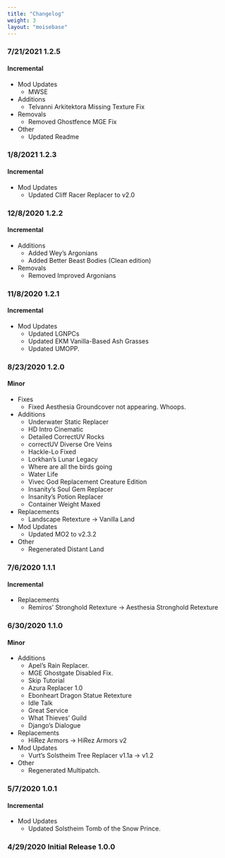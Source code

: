 ```yaml
---
title: "Changelog"
weight: 3
layout: "moisebase"
---
```


### 7/21/2021 1.2.5
#### Incremental
- Mod Updates
  - MWSE
- Additions
  - Telvanni Arkitektora Missing Texture Fix
- Removals
  - Removed Ghostfence MGE Fix
- Other
  - Updated Readme

### 1/8/2021 1.2.3
#### Incremental
- Mod Updates
  - Updated Cliff Racer Replacer to v2.0

### 12/8/2020 1.2.2
#### Incremental
- Additions
  - Added Wey’s Argonians
  - Added Better Beast Bodies (Clean edition)
- Removals
  - Removed Improved Argonians

### 11/8/2020 1.2.1
#### Incremental
- Mod Updates
  - Updated LGNPCs
  - Updated EKM Vanilla-Based Ash Grasses
  - Updated UMOPP.

### 8/23/2020 1.2.0
#### Minor
- Fixes
  - Fixed Aesthesia Groundcover not appearing. Whoops.
- Additions
  - Underwater Static Replacer
  - HD Intro Cinematic
  - Detailed CorrectUV Rocks
  - correctUV Diverse Ore Veins
  - Hackle-Lo Fixed
  - Lorkhan’s Lunar Legacy
  - Where are all the birds going
  - Water Life
  - Vivec God Replacement Creature Edition
  - Insanity’s Soul Gem Replacer
  - Insanity’s Potion Replacer
  - Container Weight Maxed
- Replacements
  - Landscape Retexture -> Vanilla Land
- Mod Updates
  - Updated MO2 to v2.3.2
- Other
  - Regenerated Distant Land

### 7/6/2020 1.1.1
#### Incremental
- Replacements
  - Remiros’ Stronghold Retexture -> Aesthesia Stronghold Retexture

### 6/30/2020 1.1.0
#### Minor
- Additions
  - Apel’s Rain Replacer.
  - MGE Ghostgate Disabled Fix.
  - Skip Tutorial
  - Azura Replacer 1.0
  - Ebonheart Dragon Statue Retexture
  - Idle Talk
  - Great Service
  - What Thieves’ Guild
  - Django’s Dialogue
- Replacements
  - HiRez Armors -> HiRez Armors v2
- Mod Updates
  - Vurt’s Solstheim Tree Replacer v1.1a -> v1.2
- Other
  - Regenerated Multipatch.

### 5/7/2020 1.0.1
#### Incremental
- Mod Updates
  - Updated Solstheim Tomb of the Snow Prince.

### 4/29/2020 Initial Release 1.0.0